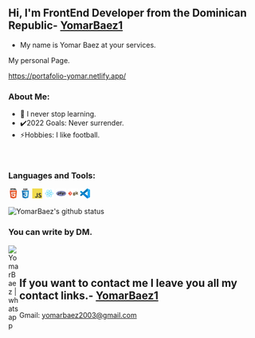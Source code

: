 ## Hi, I'm FrontEnd Developer from the Dominican Republic- [YomarBaez1](https://www.github.com/YomarBaez)	

- My name is Yomar Baez at your services.

My personal Page.

https://portafolio-yomar.netlify.app/

### About Me:	

- 🚧 I never stop learning.
- ✔️2022 Goals: Never surrender.
- ⚡Hobbies: I like football.	
<br /><br />	

### Languages and Tools:

<code><img height="20" src="https://raw.githubusercontent.com/github/explore/80688e429a7d4ef2fca1e82350fe8e3517d3494d/topics/html/html.png"></code>
<code><img height="20" src="https://raw.githubusercontent.com/github/explore/80688e429a7d4ef2fca1e82350fe8e3517d3494d/topics/css/css.png"></code>
<code><img height="20" src="https://raw.githubusercontent.com/github/explore/80688e429a7d4ef2fca1e82350fe8e3517d3494d/topics/javascript/javascript.png"></code>
<code><img height="20" src="https://raw.githubusercontent.com/github/explore/80688e429a7d4ef2fca1e82350fe8e3517d3494d/topics/react/react.png"></code>
<code><img height="20" src="https://raw.githubusercontent.com/github/explore/80688e429a7d4ef2fca1e82350fe8e3517d3494d/topics/php/php.png"></code>
<code><img height="20" src="https://raw.githubusercontent.com/github/explore/80688e429a7d4ef2fca1e82350fe8e3517d3494d/topics/git/git.png"></code>
<code><img height="20" src="https://raw.githubusercontent.com/github/explore/80688e429a7d4ef2fca1e82350fe8e3517d3494d/topics/visual-studio-code/visual-studio-code.png"></code>

<img alt="YomarBaez's github status" src="https://github-readme-stats.vercel.app/api/top-langs/?username=yomarbaez1&layout=compact&theme=dark" />	
<br />	

### You can write by DM.
[<img align="left" alt="YomarBaez | whatsapp" width="22px" src="https://cdn.jsdelivr.net/npm/simple-icons@v3/icons/whatsapp.svg" />][whatsapp]	

<br />	
<br />	


[whatsapp]: https://api.whatsapp.com/send/?phone=18293210080&text=i+got+u+from+github&app_absent=0


## If you want to contact me I leave you all my contact links.- [YomarBaez1](https://www.github.com/YomarBaez1)

Gmail: yomarbaez2003@gmail.com
